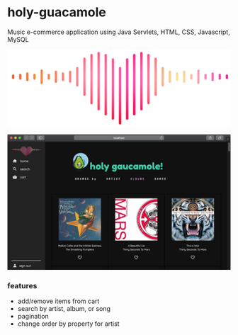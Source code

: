 # holy-guacamole
Music e-commerce application using Java Servlets, HTML, CSS, Javascript, MySQL


![Heart-logo](https://github.com/annmai/holy-guacamole/blob/master/WebContent/img/heart-volume.png)

![screenshot](https://github.com/annmai/holy-guacamole/blob/master/WebContent/img/frontpageshot.png)

### features
* add/remove items from cart
* search by artist, album, or song
* pagination
* change order by property for artist
